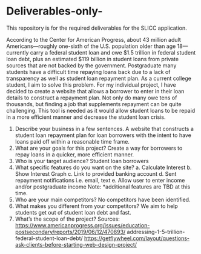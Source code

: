 # Deliverables-only-
This repository is for the required deliverables for the SLICC application.

According to the Center for American Progress, about 43 million adult Americans—roughly
one-sixth of the U.S. population older than age 18—currently carry a federal student loan and
owe $1.5 trillion in federal student loan debt, plus an estimated $119 billion in student loans
from private sources that are not backed by the government. Postgraduate many students have
a difficult time repaying loans back due to a lack of transparency as well as student loan
repayment plan. As a current college student, I aim to solve this problem. For my individual
project, I have decided to create a website that allows a borrower to enter in their loan details to
construct a repayment plan. Not only do many owe tens of thousands, but finding a job that
supplements repayment can be quite challenging. This tool is needed as it would allow student
loans to be repaid in a more efficient manner and decrease the student loan crisis.
1. Describe your business in a few sentences.
A website that constructs a student loan repayment plan for loan borrowers with the
intent to have loans paid off within a reasonable time frame.
2. What are your goals for this project?
Create a way for borrowers to repay loans in a quicker, more efficient manner.
3. Who is your target audience?
Student loan borrowers
4. What specific features do you want on the site?
a. Calculate Interest
b. Show Interest Graph
c. Link to provided banking account
d. Sent repayment notifications i.e. email, text
e. Allow user to enter income and/or postgraduate income
Note: *additional features are TBD at this time.
5. Who are your main competitors?
No competitors have been identified.
6. What makes you different from your competitors?
We aim to help students get out of student loan debt and fast.
7. What’s the scope of the project?
Sources:
https://www.americanprogress.org/issues/education-postsecondary/reports/2019/06/12/470893/
addressing-1-5-trillion-federal-student-loan-debt/
https://getflywheel.com/layout/questions-ask-clients-before-starting-web-design-project/
